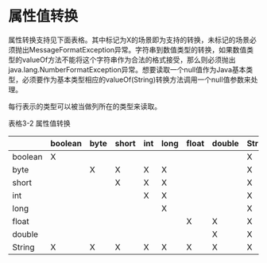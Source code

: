 # 属性值转换

属性转换支持见下面表格。其中标记为X的场景即为支持的转换，未标记的场景必须抛出MessageFormatException异常。字符串到数值类型的转换，如果数值类型的valueOf方法不能将这个字符串作为合法的格式接受，那么则必须抛出java.lang.NumberFormatException异常。想要读取一个null值作为Java基本类型，必须要作为基本类型相应的valueOf(String)转换方法调用一个null值参数来处理。

每行表示的类型可以被当做列所在的类型来读取。

表格3-2 属性值转换

| | boolean |	byte | short | int | long |	float |	double | String |
| -- | -- |	-- | -- |	-- | -- |	-- | -- |	-- |
| boolean | X	|	 | | | | | |					X |
| byte  | |		X |	X |	X	 | X | | |		X |
| short  | | |			X |	X	 | X  | | |		X |
| int 	 | | | |			X	 | X  | | |			X |
| long 	 | | | | |				X	 | | |		X |
| float  | | | | | |					X	| X	 | X |
| double | | | | | | |				X	 | X |
| String | X | X | X | X | X | X | X | X |
